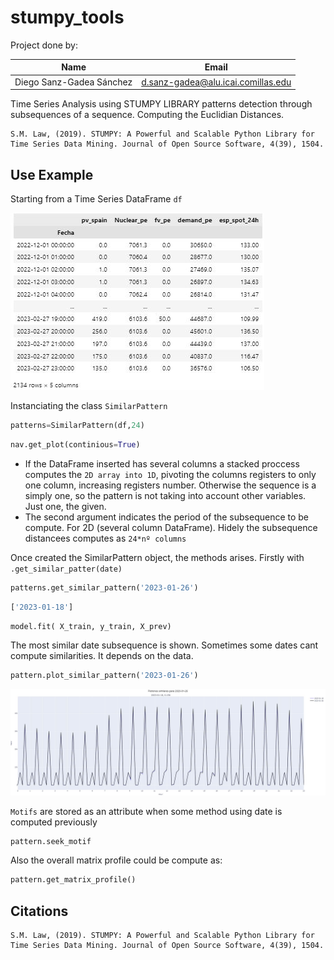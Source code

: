 # stumpy_tools

Project done by: 

|Name                         | Email                              |
|---------------------------- |------------------------------------|
|Diego Sanz-Gadea Sánchez     | d.sanz-gadea@alu.icai.comillas.edu |

Time Series Analysis using STUMPY LIBRARY patterns detection through subsequences of a sequence. Computing the Euclidian Distances.

    S.M. Law, (2019). STUMPY: A Powerful and Scalable Python Library for Time Series Data Mining. Journal of Open Source Software, 4(39), 1504.
    

## Use Example
Starting from a Time Series DataFrame `df`

![TimeSeriesDataFrame](imgs/df.JPG)

Instanciating the class `SimilarPattern`

```python
patterns=SimilarPattern(df,24)
```


```python
nav.get_plot(continious=True)
```


- If the DataFrame inserted has several columns a stacked proccess computes the `2D array into 1D`, pivoting the columns registers to only one column, increasing registers number. Otherwise the sequence is a simply one, so the pattern is not taking into account other variables. Just one, the given. 
- The second argument indicates the period of the subsequence to be compute. For 2D (several column DataFrame). Hidely the subsequence distancees computes as `24*nº columns`

Once created the SimilarPattern object, the methods arises. Firstly with `.get_similar_patter(date)`

```python 
patterns.get_similar_pattern('2023-01-26')
```

```python
['2023-01-18']
```
```python
model.fit( X_train, y_train, X_prev)
```


The most similar date subsequence is shown. Sometimes some dates cant compute similarities. It depends on the data. 

```python
pattern.plot_similar_pattern('2023-01-26')
```

![PlotMostSimilarSubsequence](imgs/plot.JPG)

`Motifs` are stored as an attribute when some method using date is computed previously

```python
pattern.seek_motif
```


Also the overall matrix profile could be compute as:

```python 
pattern.get_matrix_profile()
```


## Citations

    S.M. Law, (2019). STUMPY: A Powerful and Scalable Python Library for Time Series Data Mining. Journal of Open Source Software, 4(39), 1504.







